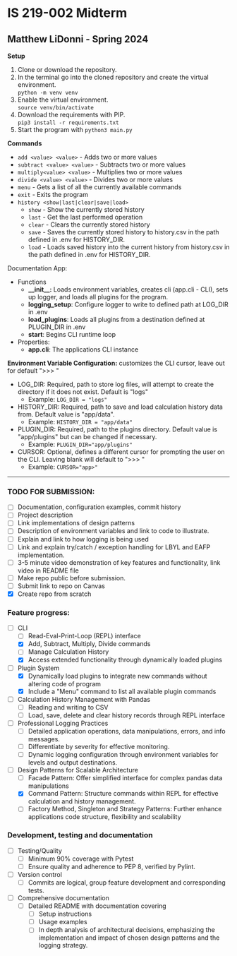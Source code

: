 # IS 219-002 Midterm
## Matthew LiDonni - Spring 2024

**Setup**
1. Clone or download the repository.
2. In the terminal go into the cloned repository and create the virtual environment.<br>`python -m venv venv`
3. Enable the virtual environment.<br>`source venv/bin/activate`
4. Download the requirements with PIP. <br> `pip3 install -r requirements.txt`
5. Start the program with `python3 main.py`

**Commands**
- `add <value> <value>` - Adds two or more values
- `subtract <value> <value>` - Subtracts two or more values
- `multiply<value> <value>` - Multiplies two or more values
- `divide <value> <value>` - Divides two or more values
- `menu` - Gets a list of all the currently available commands
- `exit` - Exits the program
- `history <show|last|clear|save|load>`
	- `show` - Show the currently stored history
	- `last` - Get the last performed operation
	- `clear` - Clears the currently stored history
	- `save` - Saves the currently stored history to history.csv in the path defined in .env for HISTORY_DIR.
	- `load` - Loads saved history into the current history from history.csv in the path defined in .env for HISTORY_DIR.

Documentation
App: 	
- Functions
	- **\_\_init__:** Loads environment variables, creates cli (app.cli - CLI), sets up logger, and loads all plugins for the program.
	- **logging_setup**: Configure logger to write to defined path at LOG_DIR in .env
	- **load_plugins**: Loads all plugins from a destination defined at PLUGIN_DIR in .env
	- **start**: Begins CLI runtime loop
- Properties:
	-  **app.cli**: The applications CLI instance

**Environment Variable Configuration:**
customizes the CLI cursor, leave out for default ">>> "
- LOG_DIR: Required, path to store log files, will attempt to create the directory if it does not exist. Default is "logs"
	- Example: `LOG_DIR = "logs"`
- HISTORY_DIR: Required, path to save and load calculation history data from. Default value is "app/data".
	- Example: `HISTORY_DIR = "app/data"`
- PLUGIN_DIR: Required, path to the plugins directory. Default value is "app/plugins" but can be changed if necessary.
	- Example: `PLUGIN_DIR="app/plugins"`
- CURSOR: Optional, defines a different cursor for prompting the user on the CLI. Leaving blank will default to ">>> "
	- Example: `CURSOR="app>"`





--------------------------------------------------------------------

### TODO FOR SUBMISSION: 
- [ ] Documentation, configuration examples, commit history
- [ ] Project description
- [ ] Link implementations of design patterns
- [ ] Description of environment variables and link to code to illustrate.
- [ ] Explain and link to how logging is being used
- [ ] Link and explain try/catch / exception handling for LBYL and EAFP implementation.
- [ ] 3-5 minute video demonstration of key features and functionality, link video in README file
- [ ] Make repo public before submission.
- [ ] Submit link to repo on Canvas
- [x] Create repo from scratch

### Feature progress:
- [ ] CLI
    - [ ] Read-Eval-Print-Loop (REPL) interface
	- [x] Add, Subtract, Multiply, Divide commands
	- [ ] Manage Calculation History
	- [x] Access extended functionality through dynamically loaded plugins
- [ ] Plugin System
	- [x] Dynamically load plugins to integrate new commands without altering code of program
	- [x] Include a "Menu" command to list all available plugin commands
- [ ] Calculation History Management with Pandas
	- [ ] Reading and writing to CSV
	- [ ] Load, save, delete and clear history records through REPL interface
- [ ] Professional Logging Practices
	- [ ] Detailed application operations, data manipulations, errors, and info messages.
	- [ ] Differentiate by severity for effective monitoring.
	- [ ] Dynamic logging configuration through environment variables for levels and output destinations.
- [ ] Design Patterns for Scalable Architecture
	- [ ] Facade Pattern: Offer simplified interface for complex pandas data manipulations
	- [x] Command Pattern: Structure commands within REPL for effective calculation and history management.
	- [ ] Factory Method, Singleton and Strategy Patterns: Further enhance applications code structure, flexibility and scalability
### Development, testing and documentation
- [ ] Testing/Quality
	- [ ] Minimum 90% coverage with Pytest
	- [ ] Ensure quality and adherence to PEP 8, verified by Pylint.
- [ ] Version control
	- [ ] Commits are logical, group feature development and corresponding tests.
- [ ] Comprehensive documentation
	- [ ] Detailed README with documentation covering
		- [ ] Setup instructions
		- [ ] Usage examples
		- [ ] In depth analysis of architectural decisions, emphasizing the implementation and impact of chosen design patterns and the logging strategy.
